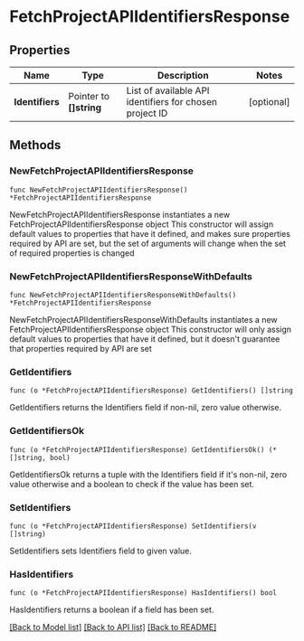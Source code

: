# FetchProjectAPIIdentifiersResponse

## Properties

Name | Type | Description | Notes
------------ | ------------- | ------------- | -------------
**Identifiers** | Pointer to **[]string** | List of available API identifiers for chosen project ID | [optional] 

## Methods

### NewFetchProjectAPIIdentifiersResponse

`func NewFetchProjectAPIIdentifiersResponse() *FetchProjectAPIIdentifiersResponse`

NewFetchProjectAPIIdentifiersResponse instantiates a new FetchProjectAPIIdentifiersResponse object
This constructor will assign default values to properties that have it defined,
and makes sure properties required by API are set, but the set of arguments
will change when the set of required properties is changed

### NewFetchProjectAPIIdentifiersResponseWithDefaults

`func NewFetchProjectAPIIdentifiersResponseWithDefaults() *FetchProjectAPIIdentifiersResponse`

NewFetchProjectAPIIdentifiersResponseWithDefaults instantiates a new FetchProjectAPIIdentifiersResponse object
This constructor will only assign default values to properties that have it defined,
but it doesn't guarantee that properties required by API are set

### GetIdentifiers

`func (o *FetchProjectAPIIdentifiersResponse) GetIdentifiers() []string`

GetIdentifiers returns the Identifiers field if non-nil, zero value otherwise.

### GetIdentifiersOk

`func (o *FetchProjectAPIIdentifiersResponse) GetIdentifiersOk() (*[]string, bool)`

GetIdentifiersOk returns a tuple with the Identifiers field if it's non-nil, zero value otherwise
and a boolean to check if the value has been set.

### SetIdentifiers

`func (o *FetchProjectAPIIdentifiersResponse) SetIdentifiers(v []string)`

SetIdentifiers sets Identifiers field to given value.

### HasIdentifiers

`func (o *FetchProjectAPIIdentifiersResponse) HasIdentifiers() bool`

HasIdentifiers returns a boolean if a field has been set.


[[Back to Model list]](../README.md#documentation-for-models) [[Back to API list]](../README.md#documentation-for-api-endpoints) [[Back to README]](../README.md)


